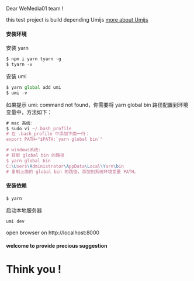 Dear WeMedia01 team !

this test project is build depending Umijs [more about Umijs][1]

#### 安装环境

安装 yarn

```js
$ npm i yarn tyarn -g
$ tyarn -v
```
安装 umi

```js
$ yarn global add umi
$ umi -v
```
如果提示 umi: command not found，你需要将 yarn global bin 路径配置到环境变量中，方法如下：

```js
# mac 系统:
$ sudo vi ~/.bash_profile
# 在 .bash_profile 中添加下面一行：
export PATH="$PATH:`yarn global bin`"

# windows系统:
# 获取 global bin 的路径
$ yarn global bin
C:\Users\Administrator\AppData\Local\Yarn\bin
# 复制上面的 global bin 的路径，添加到系统环境变量 PATH。
```

#### 安装依赖
```js
$ yarn
```

启动本地服务器

```js
umi dev
```
open browser on http://localhost:8000

#### welcome to provide precious suggestion

[1]:https://umijs.org/zh/ "umi官网"

# Think you !